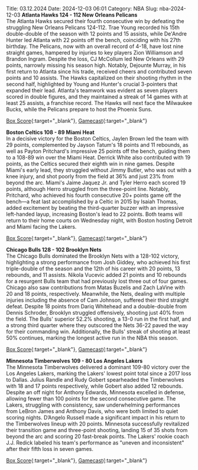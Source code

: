 Title: 03.12.2024
Date: 2024-12-03 06:01
Category: NBA 
Slug: nba-2024-12-03 
**Atlanta Hawks 124 - 112 New Orleans Pelicans**  
The Atlanta Hawks secured their fourth consecutive win by defeating the struggling New Orleans Pelicans 124-112. Trae Young recorded his 15th double-double of the season with 12 points and 15 assists, while De'Andre Hunter led Atlanta with 22 points off the bench, coinciding with his 27th birthday. The Pelicans, now with an overall record of 4-18, have lost nine straight games, hampered by injuries to key players Zion Williamson and Brandon Ingram. Despite the loss, CJ McCollum led New Orleans with 29 points, narrowly missing his season high. Notably, Dejounte Murray, in his first return to Atlanta since his trade, received cheers and contributed seven points and 10 assists. The Hawks capitalized on their shooting rhythm in the second half, highlighted by Young and Hunter's crucial 3-pointers that expanded their lead. Atlanta's teamwork was evident as seven players scored in double figures, and they maintained a streak of 14 games with at least 25 assists, a franchise record. The Hawks will next face the Milwaukee Bucks, while the Pelicans prepare to host the Phoenix Suns. 

[Box Score](/game/nop-vs-atl-0022400315/box-score){:target="_blank"}, [Gamecast](/game/nop-vs-atl-0022400315){:target="_blank"}<br>

**Boston Celtics 108 - 89 Miami Heat**  
In a decisive victory for the Boston Celtics, Jaylen Brown led the team with 29 points, complemented by Jayson Tatum's 18 points and 11 rebounds, as well as Payton Pritchard's impressive 25 points off the bench, guiding them to a 108-89 win over the Miami Heat. Derrick White also contributed with 19 points, as the Celtics secured their eighth win in nine games. Despite Miami's early lead, they struggled without Jimmy Butler, who was out with a knee injury, and shot poorly from the field at 36% and just 23% from beyond the arc. Miami's Jaime Jaquez Jr. and Tyler Herro each scored 19 points, although Herro struggled from the three-point line. Notably, Pritchard, who achieved his fourth consecutive 20+ points game off the bench—a feat last accomplished by a Celtic in 2015 by Isaiah Thomas, added excitement by beating the third-quarter buzzer with an impressive left-handed layup, increasing Boston's lead to 22 points. Both teams will return to their home courts on Wednesday night, with Boston hosting Detroit and Miami facing the Lakers. 

[Box Score](/game/mia-vs-bos-0022400316/box-score){:target="_blank"}, [Gamecast](/game/mia-vs-bos-0022400316){:target="_blank"}<br>

**Chicago Bulls 128 - 102 Brooklyn Nets**  
The Chicago Bulls dominated the Brooklyn Nets with a 128-102 victory, highlighting a strong performance from Josh Giddey, who achieved his first triple-double of the season and the 12th of his career with 20 points, 13 rebounds, and 11 assists. Nikola Vucevic added 21 points and 10 rebounds for a resurgent Bulls team that had previously lost three out of four games. Chicago also saw contributions from Matas Buzelis and Zach LaVine with 20 and 18 points, respectively. Meanwhile, the Nets, dealing with multiple injuries including the absence of Cam Johnson, suffered their third straight defeat. Despite 18 points from Dariq Whitehead and a double-double from Dennis Schroder, Brooklyn struggled offensively, shooting just 40% from the field. The Bulls' superior 52.2% shooting, a 13-0 run in the first half, and a strong third quarter where they outscored the Nets 36-22 paved the way for their commanding win. Additionally, the Bulls' streak of shooting at least 50% continues, marking the longest active run in the NBA this season. 

[Box Score](/game/bkn-vs-chi-0022400317/box-score){:target="_blank"}, [Gamecast](/game/bkn-vs-chi-0022400317){:target="_blank"}<br>

**Minnesota Timberwolves 109 - 80 Los Angeles Lakers**  
The Minnesota Timberwolves delivered a dominant 109-80 victory over the Los Angeles Lakers, marking the Lakers' lowest point total since a 2017 loss to Dallas. Julius Randle and Rudy Gobert spearheaded the Timberwolves with 18 and 17 points respectively, while Gobert also added 12 rebounds. Despite an off night for Anthony Edwards, Minnesota excelled in defense, allowing fewer than 100 points for the second consecutive game. The Lakers, struggling with consistency, saw underwhelming performances from LeBron James and Anthony Davis, who were both limited to quiet scoring nights. D’Angelo Russell made a significant impact in his return to the Timberwolves lineup with 20 points. Minnesota successfully revitalized their transition game and three-point shooting, landing 15 of 35 shots from beyond the arc and scoring 20 fast-break points. The Lakers' rookie coach J.J. Redick labeled his team's performance as "uneven and inconsistent" after their fifth loss in seven games. 

[Box Score](/game/lal-vs-min-0022400318/box-score){:target="_blank"}, [Gamecast](/game/lal-vs-min-0022400318){:target="_blank"}<br>

